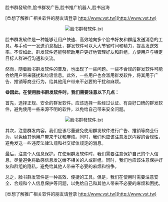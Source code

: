 脸书群發软件,脸书群发广告,脸书推广机器人,脸书出海

[😍想了解推广相关软件的朋友请登录 http://www.vst.tw](http://www.vst.tw)

 <center><img src="https://vst.tw/MP4/tuiguang/png/4.png" alt="脸书群發软件.txt"></center>

脸书群发软件是一种能够让用户快速、高效地向多个脸书好友和群组发送消息的工具。与手动一一发送消息相比，群发软件可以大大节省时间和精力，提高发送效率。不仅如此，群发软件还能够帮助用户更好地管理好友和群组，方便用户与特定目标人群进行沟通和交流。

然而，随着脸书群发软件的普及，也出现了一些问题。一些不合规的群发软件可能会给用户带来骚扰和垃圾信息。此外，一些用户也会滥用群发软件，将其用于广告、推销等商业行为，给其他用户带来不必要的干扰和麻烦。

**😄因此，在使用脸书群发软件时，我们需要注意以下几点：**

首先，选择正规、安全的群发软件。应该选择一些经过认证、有良好口碑的群发软件，避免使用一些来源不明的软件，以免给自己带来安全问题。

 <center><img src="https://vst.tw/MP4/tuiguang/png/4.png" alt="脸书群發软件.txt"></center>

其次，注意群发内容。我们应该尽量避免使用群发软件进行广告、推销等商业行为，以免给其他用户带来干扰和麻烦。同时，我们也应该注意发送内容的合规性，避免发送一些违反法律法规和社交媒体规定的消息。

最后，注意个人信息保护。在使用群发软件时，我们需要注意保护自己的个人信息，尽量避免将敏感信息发送给不相关的人或群组。同时，我们也应该注意保护好友和群组的隐私，避免给其他人带来不必要的麻烦和纷争。

总之，脸书群发软件是一种高效、便捷的工具。但是，我们在使用时需要注意安全、合规和个人信息保护等问题，以免给自己和其他人带来不必要的麻烦和困扰。

[😍想了解推广相关软件的朋友请登录 http://www.vst.tw](http://www.vst.tw)



